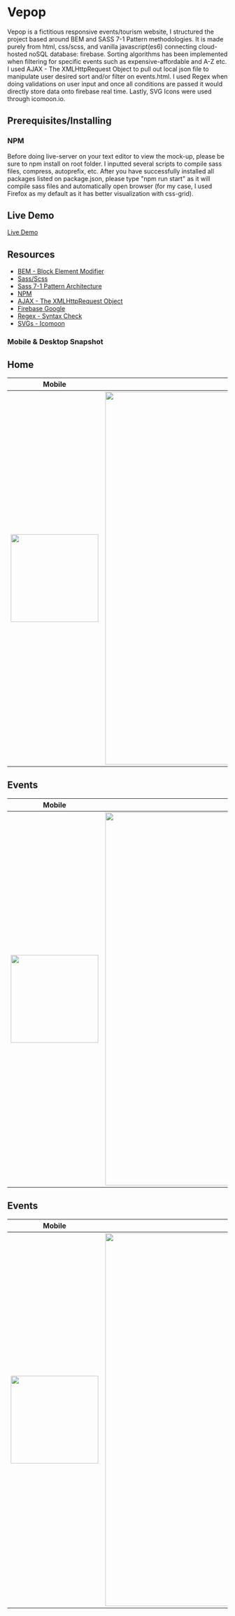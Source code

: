 # Vepop
Vepop is a fictitious responsive events/tourism website, I structured the project based around BEM and SASS 7-1 Pattern methodologies. It is made purely from html, css/scss, and vanilla javascript(es6) connecting cloud-hosted noSQL database: firebase. Sorting algorithms has been implemented when filtering for specific events such as expensive-affordable and A-Z etc.
I used AJAX - The XMLHttpRequest Object to pull out local json file to manipulate user desired sort and/or filter on events.html. I used Regex when doing validations on user input and once all conditions are passed it would directly store data onto firebase real time. Lastly, SVG Icons were used through icomoon.io.

## Prerequisites/Installing

### NPM
Before doing live-server on your text editor to view the mock-up, please be sure to npm install on root folder. I inputted several scripts to compile sass files, compress, autoprefix, etc.
After you have successfully installed all packages listed on package.json, please type "npm run start" as it will compile sass files and automatically open browser (for my case, I used Firefox as my default as it has better visualization with css-grid).

## Live Demo

[Live Demo](https://suykim21.github.io/vepop/)

## Resources
- [BEM - Block Element Modifier](http://getbem.com/introduction/) </br>
- [Sass/Scss](https://sass-guidelin.es/) </br>
- [Sass 7-1 Pattern Architecture](https://scotch.io/tutorials/aesthetic-sass-1-architecture-and-style-organization) </br>
- [NPM](https://docs.npmjs.com/) </br>
- [AJAX - The XMLHttpRequest Object](https://www.w3schools.com/xml/ajax_xmlhttprequest_create.asp) </br>
- [Firebase Google](https://firebase.google.com/) </br>
- [Regex - Syntax Check](https://regexr.com/) </br>
- [SVGs - Icomoon](https://icomoon.io/)

### Mobile & Desktop Snapshot

## Home
Mobile | Desktop 
:---------------:|:--------------:
<img src="https://user-images.githubusercontent.com/25072657/36890173-d4a6d2ee-1db1-11e8-92ce-7e0f6fa4bd9e.png" width="200px"> | <img src="https://user-images.githubusercontent.com/25072657/36890780-08aff2c6-1db4-11e8-99b6-97cb07302fbd.png" width="850px"> 

## Events
Mobile | Desktop 
:---------------:|:--------------:
<img src="https://user-images.githubusercontent.com/25072657/36890243-07ab1c18-1db2-11e8-8e7e-9a99fc28004d.png" width="200px"> | <img src="https://user-images.githubusercontent.com/25072657/36890240-062210e0-1db2-11e8-96bf-c17cd65ae664.png" width="850px"> 

## Events
Mobile | Desktop 
:---------------:|:--------------:
<img src="https://user-images.githubusercontent.com/25072657/36890295-33bd26b6-1db2-11e8-890a-44f3241dcbb3.png" width="200px"> | <img src="https://user-images.githubusercontent.com/25072657/36890292-31df2998-1db2-11e8-83e1-1e02083bd9ce.png" width="850px"> 
